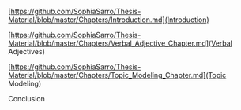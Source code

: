 [https://github.com/SophiaSarro/Thesis-Material/blob/master/Chapters/Introduction.md](Introduction)

[https://github.com/SophiaSarro/Thesis-Material/blob/master/Chapters/Verbal_Adjective_Chapter.md](Verbal Adjectives)

[https://github.com/SophiaSarro/Thesis-Material/blob/master/Chapters/Topic_Modeling_Chapter.md](Topic Modeling)

Conclusion
